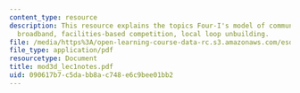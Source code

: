 ```yaml
---
content_type: resource
description: This resource explains the topics Four-I's model of communications policy,
  broadband, facilities-based competition, local loop unbuilding.
file: /media/https%3A/open-learning-course-data-rc.s3.amazonaws.com/esd-68j-communications-and-information-policy-spring-2006/090617b7c5dabb8ac748e6c9bee01bb2_mod3d_lec1notes.pdf
file_type: application/pdf
resourcetype: Document
title: mod3d_lec1notes.pdf
uid: 090617b7-c5da-bb8a-c748-e6c9bee01bb2
---
```

